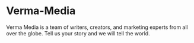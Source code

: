 # Verma-Media
Verma Media is a team of writers, creators, and marketing experts from all over the globe. Tell us your story and we will tell the world.
